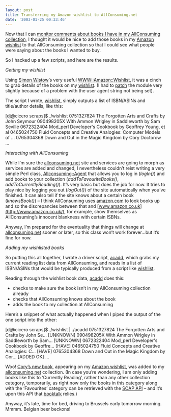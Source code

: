 ```yaml
---
layout: post
title: Transferring my Amazon wishlist to AllConsuming.net
date: '2003-01-25 00:33:46'
---
```



Now that I can [monitor comments about books I have in my AllConsuming collection](/undefined/), I thought it would be nice to add those books in my [Amazon wishlist](http://www.amazon.co.uk/exec/obidos/wishlist/3G7VX6N7NMGWM/) to that AllConsuming collection so that I could see what people were saying about the books I wanted to buy.

So I hacked up a few scripts, and here are the results.

*Getting my wishlist*

Using [Simon Wistow](http://www.twoshortplanks.com/simon/)‘s very useful [WWW::Amazon::Wishlist](http://search.cpan.org/author/SIMONW/WWW-Amazon-Wishlist-0.85/), it was a cinch to grab details of the books on my [wishlist](http://www.amazon.co.uk/exec/obidos/wishlist/3G7VX6N7NMGWM/). (I had to [patch](/~dj/2003/01/Wishlist.pm.diff.txt) the module very slightly because of a problem with the user agent string not being set).

The script I wrote, [wishlist](/~dj/2003/01/wishlist), simply outputs a list of ISBN/ASINs and title/author details, like this:

[dj@cicero scraps]$ ./wishlist 0751327824 The Forgotten Arts and Crafts by John Seymour 090498205X With Ammon Wrigley in Saddleworth by Sam Seville 0672322404 Mod_perl Developer's Cookbook by Geoffrey Young, et al 0465024750 Fluid Concepts and Creative Analogies: Computer Models of ... 0765304368 Down and Out in the Magic Kingdom by Cory Doctorow ...

*Interacting with AllConsuming*

While I’m sure the [allconsuming.net](http://allconsuming.net/) site and services are going to morph as services are added and changed, I nevertheless couldn’t reist writing a very simple Perl class, [Allconsuming::Agent](/~dj/2003/01/Agent.pm) that allows you to log in (*logIn()*) and add books to your collection (*addToFavouriteBooks()*, *addToCurrentlyReading()*). It’s very basic but does the job for now. It tries to play nice by logging you out (*logOut()*) of the site automatically when you’ve finished. It can also tell if the site knows about a certain book (*knowsBook()*) – I think AllConsuming uses [amazon.com](http://www.amazon.com/) to look books up and so the discrepancies between that and [www.amazon.co.uk](http://www.amazon.co.uk/), for example, show themselves as AllConsuming’s innocent blankness with certain ISBNs.

Anyway, I’m prepared for the eventuality that things will change at [allconsuming.net](http://allconsuming.net/) sooner or later, so this class won’t work forever…but it’s fine for now.

*Adding my wishlisted books*

So putting this all together, I wrote a driver script, [acadd](/~dj/2003/01/acadd), which grabs my current reading list data from AllConsuming, and reads in a list of ISBN/ASINs that would be typically produced from a script like [wishlist](/~dj/2003/01/wishlist).

Reading through the wishlist book data, [acadd](/~dj/2003/01/acadd) does this:

- checks to make sure the book isn’t in my AllConsuming collection already
- checks that AllConsuming knows about the book
- adds the book to my collection at AllConsuming

Here’s a snippet of what actually happened when I piped the output of the one script into the other:

[dj@cicero scraps]$ ./wishlist | ./acadd 0751327824 The Forgotten Arts and Crafts by John Se... [UNKNOWN] 090498205X With Ammon Wrigley in Saddleworth by Sam... [UNKNOWN] 0672322404 Mod_perl Developer's Cookbook by Geoffre... [HAVE] 0465024750 Fluid Concepts and Creative Analogies: C... [HAVE] 0765304368 Down and Out in the Magic Kingdom by Cor... [ADDED OK] ...

Woo! [Cory’s new book](http://allconsuming.net/item.cgi?isbn=0765304368), appearing on my [Amazon wishlist](http://www.amazon.co.uk/exec/obidos/wishlist/3G7VX6N7NMGWM/), was added to my [allconsuming.net](http://allconsuming.net/) collection. (In case you’re wondering, I am only adding books like this to ‘Currently Reading’, rather than any other collection category, temporarily, as right now only the books in this category along with the ‘Favourites’ category can be retrieved with the [SOAP API](http://allconsuming.net/news/000012.html) – and it’s upon this API that [booktalk](/~dj/2003/01/booktalk) relies.)

Anyway, it’s late, time for bed, driving to Brussels early tomorrow morning. Mmmm. Belgian beer beckons!


